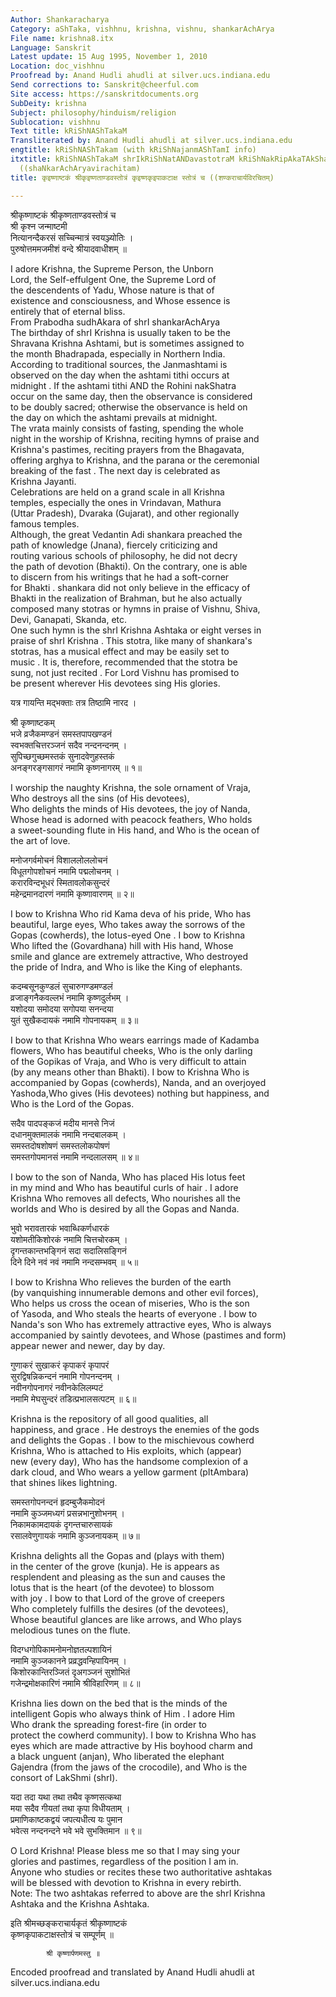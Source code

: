 ```yaml
---
Author: Shankaracharya
Category: aShTaka, vishhnu, krishna, vishnu, shankarAchArya
File name: krishna8.itx
Language: Sanskrit
Latest update: 15 Aug 1995, November 1, 2010
Location: doc_vishhnu
Proofread by: Anand Hudli ahudli at silver.ucs.indiana.edu
Send corrections to: Sanskrit@cheerful.com
Site access: https://sanskritdocuments.org
SubDeity: krishna
Subject: philosophy/hinduism/religion
Sublocation: vishhnu
Text title: kRiShNAShTakaM
Transliterated by: Anand Hudli ahudli at silver.ucs.indiana.edu
engtitle: kRiShNAShTakam (with kRiShNajanmAShTamI info)
itxtitle: kRiShNAShTakaM shrIkRiShNatANDavastotraM kRiShNakRipAkaTAkSha stotraM cha
  ((shaNkarAchAryavirachitam)
title: कृइष्णाष्टकं श्रीकृइष्णताण्डवस्तोत्रं कृइष्णकृइपाकटाक्ष स्तोत्रं च ((शण्कराचार्यविरचितम्)

---
```

  
 श्रीकृष्णाष्टकं श्रीकृष्णताण्डवस्तोत्रं च   
          श्री कृश्न जन्माष्टमी  
  नित्यानन्दैकरसं सच्चिन्मात्रं स्वयञ्ज्योतिः ।  
  पुरुषोत्तममजमीशं वन्दे श्रीयादवाधीशम् ॥  
  
  
  I adore Krishna, the Supreme Person, the Unborn  
  Lord, the Self-effulgent One, the Supreme Lord of  
  the descendents of Yadu, Whose nature is that of  
  existence and consciousness, and Whose essence is  
  entirely that of eternal bliss.  
           From Prabodha sudhAkara of shrI shankarAchArya  
  The birthday of shrI Krishna is usually taken to be the  
  Shravana Krishna Ashtami, but is sometimes assigned to  
  the month Bhadrapada, especially in Northern India.  
  According to traditional sources, the Janmashtami is  
  observed on the day when the ashtami tithi occurs at  
  midnight . If the ashtami tithi AND the Rohini nakShatra  
  occur on the same day, then the observance is considered  
  to be doubly sacred; otherwise the observance is held on  
  the day on which the ashtami prevails at midnight.  
  The vrata mainly consists of fasting, spending the whole  
  night in the worship of Krishna, reciting hymns of praise and  
  Krishna's pastimes, reciting prayers from the Bhagavata,  
  offering arghya to Krishna, and the parana or the ceremonial  
  breaking of the fast .  The next day is  celebrated as  
  Krishna Jayanti.  
  Celebrations are held on a grand scale in all Krishna  
  temples,  especially the ones in Vrindavan, Mathura  
  (Uttar Pradesh), Dvaraka (Gujarat), and other regionally  
  famous temples.  
  Although, the great Vedantin Adi shankara preached the  
  path of knowledge (Jnana), fiercely criticizing and  
  routing various schools of philosophy, he did not decry  
  the path of devotion (Bhakti). On the contrary, one is able  
  to discern from his writings that he had a soft-corner  
  for Bhakti . shankara did not only believe in the efficacy of  
  Bhakti in the realization of Brahman, but he also actually  
  composed many stotras or hymns in praise of Vishnu, Shiva,  
  Devi, Ganapati, Skanda, etc.  
  One such hymn is the shrI Krishna Ashtaka or eight verses in  
  praise of shrI Krishna . This stotra, like many of shankara's  
  stotras, has a musical effect and may be easily set to  
  music . It is, therefore, recommended that the stotra be  
  sung, not just recited .  For Lord Vishnu has promised to  
  be present wherever His devotees sing His glories.  
  
  यत्र गायन्ति मद्भक्ताः तत्र तिष्ठामि नारद ।  
  
श्री कृष्णाष्टकम्  
  भजे व्रजैकमण्डनं समस्तपापखण्डनं  
  स्वभक्तचित्तरञ्जनं सदैव नन्दनन्दनम् ।  
  सुपिच्छगुच्छमस्तकं सुनादवेणुहस्तकं  
  अनङ्गरङ्गसागरं नमामि कृष्णनागरम् ॥ १॥  
  
  
  I worship the naughty Krishna, the sole ornament of Vraja,  
  Who destroys all the sins (of His devotees),  
  Who delights the minds of His devotees, the joy of Nanda,  
  Whose head is adorned with   peacock feathers, Who holds  
  a sweet-sounding flute in His hand, and Who is the ocean of  
  the art of love.  
  
  मनोजगर्वमोचनं विशाललोललोचनं  
  विधूतगोपशोचनं नमामि पद्मलोचनम् ।  
  करारविन्दभूधरं स्मितावलोकसुन्दरं  
  महेन्द्रमानदारणं नमामि कृष्णावारणम् ॥ २॥  
  
  
  I bow to Krishna Who rid Kama deva of his pride, Who has  
  beautiful, large eyes, Who takes away the sorrows of the  
  Gopas (cowherds), the lotus-eyed One . I bow to Krishna  
  Who lifted the (Govardhana) hill with His hand, Whose  
  smile and glance are extremely attractive, Who destroyed  
  the pride of Indra, and Who is like the King of elephants.  
  
  कदम्बसूनकुण्डलं सुचारुगण्डमण्डलं  
  व्रजाङ्गनैकवल्लभं नमामि कृष्णदुर्लभम् ।  
  यशोदया समोदया सगोपया सनन्दया  
  युतं सुखैकदायकं नमामि गोपनायकम् ॥ ३॥  
  
  
  I bow to that Krishna Who wears earrings made of Kadamba  
  flowers, Who has beautiful cheeks, Who is the only darling  
  of the Gopikas of Vraja, and Who is very difficult to attain  
  (by any means other than Bhakti). I bow to Krishna Who is  
  accompanied by Gopas (cowherds), Nanda, and an overjoyed  
  Yashoda,Who gives (His devotees) nothing but happiness, and  
  Who is the Lord of the Gopas.  
  
  सदैव पादपङ्कजं मदीय मानसे निजं  
  दधानमुक्तमालकं नमामि नन्दबालकम् ।  
  समस्तदोषशोषणं समस्तलोकपोषणं  
  समस्तगोपमानसं नमामि नन्दलालसम् ॥ ४॥  
  
  
  I bow to the son of Nanda, Who has placed His lotus feet  
  in my mind and Who has beautiful curls of hair . I adore  
  Krishna Who removes all defects, Who nourishes all the  
  worlds and Who is desired by all the Gopas and Nanda.  
  
  भुवो भरावतारकं भवाब्धिकर्णधारकं  
  यशोमतीकिशोरकं नमामि चित्तचोरकम् ।  
  दृगन्तकान्तभङ्गिनं सदा सदालिसङ्गिनं  
  दिने दिने नवं नवं नमामि नन्दसम्भवम् ॥ ५॥  
  
  
   I bow to Krishna Who relieves the burden of the earth  
  (by vanquishing innumerable demons and other evil forces),  
  Who helps us cross the ocean of miseries, Who is the son  
  of Yasoda, and Who steals the hearts of everyone . I bow to  
  Nanda's son Who has extremely attractive eyes, Who is always  
  accompanied by saintly devotees, and Whose (pastimes and form)  
  appear newer and newer, day by day.  
  
  गुणाकरं सुखाकरं कृपाकरं कृपापरं  
  सुरद्विषन्निकन्दनं नमामि गोपनन्दनम् ।  
  नवीनगोपनागरं नवीनकेलिलम्पटं  
  नमामि मेघसुन्दरं तडित्प्रभालसत्पटम् ॥ ६॥  
  
  
  Krishna is the repository of all good qualities, all  
  happiness, and grace . He destroys the enemies of the gods  
  and delights the Gopas . I bow to the mischievous cowherd  
  Krishna, Who is attached to His exploits, which (appear)  
  new (every day), Who has the handsome complexion of a  
  dark cloud, and  Who wears a yellow garment (pItAmbara)  
  that shines likes lightning.  
  
  समस्तगोपनन्दनं हृदम्बुजैकमोदनं  
  नमामि कुञ्जमध्यगं प्रसन्नभानुशोभनम् ।  
  निकामकामदायकं दृगन्तचारुसायकं  
  रसालवेणुगायकं नमामि कुञ्जनायकम् ॥ ७॥  
  
  
  Krishna delights all the Gopas and (plays with them)  
  in the center of the grove (kunja). He is appears as  
  resplendent and pleasing as the sun and causes the  
  lotus that is the heart (of the devotee) to blossom  
  with joy . I bow to that Lord of the grove of creepers  
  Who completely fulfills the desires (of the devotees),  
  Whose beautiful glances are like arrows, and Who plays  
  melodious tunes on the flute.  
  
  विदग्धगोपिकामनोमनोज्ञतल्पशायिनं  
  नमामि कुञ्जकानने प्रव्रद्धवन्हिपायिनम् ।  
  किशोरकान्तिरञ्जितं दृअगञ्जनं सुशोभितं  
  गजेन्द्रमोक्षकारिणं नमामि श्रीविहारिणम् ॥ ८॥  
  
  
  Krishna lies down on the bed that is the minds of the  
  intelligent Gopis who always think of Him . I adore Him  
  Who drank the spreading forest-fire (in order to  
  protect the cowherd community). I bow to Krishna Who has  
  eyes which are made attractive by His boyhood charm and  
  a black unguent (anjan), Who liberated the elephant  
  Gajendra (from the jaws of the crocodile), and Who is the  
  consort of LakShmi (shrI).  
  
  यदा तदा यथा तथा तथैव कृष्णसत्कथा  
  मया सदैव गीयतां तथा कृपा विधीयताम् ।  
  प्रमाणिकाष्टकद्वयं जपत्यधीत्य यः पुमान  
  भवेत्स नन्दनन्दने भवे भवे सुभक्तिमान ॥ ९॥  
  
  
  O Lord Krishna! Please bless me so that I may sing your  
  glories and pastimes, regardless of the position I am in.  
  Anyone who studies or recites these two authoritative ashtakas  
  will be blessed with devotion to Krishna in every rebirth.  
  Note: The two ashtakas referred to above are the shrI Krishna  
  Ashtaka and the Krishna Ashtaka.  
  
इति श्रीमच्छङ्कराचार्यकृतं श्रीकृष्णाष्टकं   
कृष्णकृपाकटाक्षस्तोत्रं च सम्पूर्णम् ॥  
  
            श्री कृष्णार्पणमस्तु ॥  
  
  
Encoded proofread and translated by Anand Hudli ahudli at silver.ucs.indiana.edu  
  
